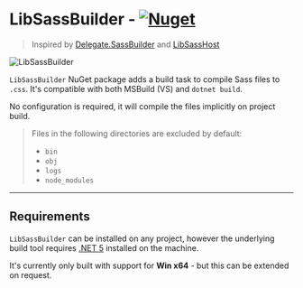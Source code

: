 # LibSassBuilder - [![Nuget](https://img.shields.io/nuget/v/LibSassBuilder)](https://www.nuget.org/packages/LibSassBuilder/)

> Inspired by [Delegate.SassBuilder](https://github.com/delegateas/Delegate.SassBuilder) and [LibSassHost](https://github.com/Taritsyn/LibSassHost)

![LibSassBuilder](https://raw.githubusercontent.com/johan-v-r/LibSassBuilder/main/package/sass.png)

`LibSassBuilder` NuGet package adds a build task to compile Sass files to `.css`. It's compatible with both MSBuild (VS) and `dotnet build`.

No configuration is required, it will compile the files implicitly on project build.

> Files in the following directories are excluded by default:
> - `bin`
> - `obj`
> - `logs`
> - `node_modules`

___

## Requirements

`LibSassBuilder` can be installed on any project, however the underlying build tool requires [.NET 5](https://dotnet.microsoft.com/download/dotnet/5.0) installed on the machine.

It's currently only built with support for **Win x64** - but this can be extended on request.